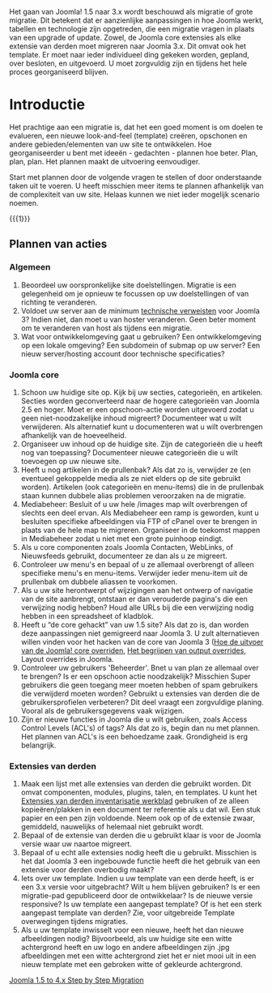 <!-- Filename: Planning_Migration_-_Joomla_1.5_to_4 / Display title: Het plannen van een migratie - Joomla 1.5 naar 3 -->

Het gaan van Joomla! 1.5 naar 3.x wordt beschouwd als migratie of grote
migratie. Dit betekent dat er aanzienlijke aanpassingen in hoe Joomla
werkt, tabellen en technologie zijn opgetreden, die een migratie vragen
in plaats van een upgrade of update. Zowel, de Joomla core extensies als
elke extensie van derden moet migreren naar Joomla 3.x. Dit omvat ook
het template. Er moet naar ieder individueel ding gekeken worden,
gepland, over besloten, en uitgevoerd. U moet zorgvuldig zijn en tijdens
het hele proces georganiseerd blijven.

# Introductie

Het prachtige aan een migratie is, dat het een goed moment is om doelen
te evalueren, een nieuwe look-and-feel (template) creëren, opschonen en
andere gebieden/elementen van uw site te ontwikkelen. Hoe
georganiseerder u bent met ideeën - gedachten - plannen hoe beter. Plan,
plan, plan. Het plannen maakt de uitvoering eenvoudiger.

Start met plannen door de volgende vragen te stellen of door
onderstaande taken uit te voeren. U heeft misschien meer items te
plannen afhankelijk van de complexiteit van uw site. Helaas kunnen we
niet ieder mogelijk scenario noemen.

{{{1}}}

## Plannen van acties

### Algemeen

1.  Beoordeel uw oorspronkelijke site doelstellingen. Migratie is een
    gelegenheid om je opnieuw te focussen op uw doelstellingen of van
    richting te veranderen.
2.  Voldoet uw server aan de minimum
    <a href="http://www.joomla.org/about-joomla/technical-requirements.html"
    class="external text" target="_blank"
    rel="noreferrer noopener">technische verweisten</a> voor Joomla 3?
    Indien niet, dan moet u van hoster veranderen. Geen beter moment om
    te veranderen van host als tijdens een migratie.
3.  Wat voor ontwikkelomgeving gaat u gebruiken? Een ontwikkelomgeving
    op een lokale omgeving? Een subdomein of submap op uw server? Een
    nieuw server/hosting account door technische specificaties?

### Joomla core

1.  Schoon uw huidige site op. Kijk bij uw secties, categorieën, en
    artikelen. Secties worden geconverteerd naar de hogere categorieën
    van Joomla 2.5 en hoger. Moet er een opschoon-actie worden
    uitgevoerd zodat u geen niet-noodzakelijke inhoud migreert?
    Documenteer wat u wilt verwijderen. Als alternatief kunt u
    documenteren wat u wilt overbrengen afhankelijk van de hoeveelheid.
2.  Organiseer uw inhoud op de huidige site. Zijn de categorieën die u
    heeft nog van toepassing? Documenteer nieuwe categorieën die u wilt
    toevoegen op uw nieuwe site.
3.  Heeft u nog artikelen in de prullenbak? Als dat zo is, verwijder ze
    (en eventueel gekoppelde media als ze niet elders op de site
    gebruikt worden). Artikelen (ook categorieën en menu-items) die in
    de prullenbak staan kunnen dubbele alias problemen veroorzaken na de
    migratie.
4.  Mediabeheer: Besluit of u uw hele /images map wilt overbrengen of
    slechts een deel ervan. Als Mediabeheer een ramp is geworden, kunt u
    besluiten specifieke afbeeldingen via FTP of cPanel over te brengen
    in plaats van de hele map te migreren. Organiseer in de toekomst
    mappen in Mediabeheer zodat u niet met een grote puinhoop eindigt.
5.  Als u core componenten zoals Joomla Contacten, WebLinks, of
    Nieuwsfeeds gebruikt, documenteer ze dan als u ze migreert.
6.  Controleer uw menu's en bepaal of u ze allemaal overbrengt of alleen
    specifieke menu's en menu-items. Verwijder ieder menu-item uit de
    prullenbak om dubbele aliassen te voorkomen.
7.  Als u uw site herontwerpt of wijzigingen aan het ontwerp of
    navigatie van de site aanbrengt, ontstaan er dan verouderde pagina's
    die een verwijzing nodig hebben? Houd alle URLs bij die een
    verwijzing nodig hebben in een spreadsheet of kladblok.
1.  Heeft u “de core gehackt” van uw 1.5 site? Als dat zo is, dan worden
    deze aanpassingen niet gemigreerd naar Joomla 3. U zult
    alternatieven willen vinden voor het hacken van de core van Joomla 3
    (<a
    href="https://docs.joomla.org/How_to_override_the_output_from_the_Joomla!_core"
    class="new"
    title="Special:MyLanguage/How to override the output from the Joomla! core (page does not exist)">Hoe
    de uitvoer van de Joomla! core overriden</a>, [Het begrijpen van
    output
    overrides](https://docs.joomla.org/Understanding_Output_Overrides "Special:MyLanguage/Understanding Output Overrides"),
     Layout overrides in
    Joomla.
2.  Controleer uw gebruikers 'Beheerder'. Bnet u van plan ze allemaal
    over te brengen? Is er een opschoon actie noodzakelijk? Misschien
    Super gebruikers die geen toegang meer moeten hebben of spam
    gebruikers die verwijderd moeten worden? Gebruikt u extensies van
    derden die de gebruikersprofielen verbeteren? Dit deel vraagt een
    zorgvuldige planing. Vooral als de gebruikersgegevens vaak wijzigen.
3.  Zijn er nieuwe functies in Joomla die u wilt gebruiken, zoals Access
    Control Levels (ACL's) of tags? Als dat zo is, begin dan nu met
    plannen. Het plannen van ACL's is een behoedzame zaak. Grondigheid
    is erg belangrijk.

### Extensies van derden

1.  Maak een lijst met alle extensies van derden die gebruikt worden.
    Dit omvat componenten, modules, plugins, talen, en templates. U kunt
    het <a
    href="https://docs.joomla.org/images/5/59/Third-Party_Extension_Inventory_Worksheet.pdf"
    class="external text" target="_blank"
    rel="noreferrer noopener">Extensies van derden inventarisatie
    werkblad</a> gebruiken of ze alleen kopieëren/plakken in een
    document ter referentie als u dat wil. Een stuk papier en een pen
    zijn voldoende. Neem ook op of de extensie zwaar, gemiddeld,
    nauwelijks of helemaal niet gebruikt wordt.
1.  Bepaal of de extensie van derden die u gebruikt klaar is voor de
    Joomla versie waar uw naartoe migreert.
2.  Bepaal of u echt alle extensies nodig heeft die u gebruikt.
    Misschien is het dat Joomla 3 een ingebouwde functie heeft die het
    gebruik van een extensie voor derden overbodig maakt?
3.  Iets over uw template. Indien u uw template van een derde heeft, is
    er een 3.x versie voor uitgebracht? Wilt u hem blijven gebruiken? Is
    er een migratie-pad gepubliceerd door de ontwikkelaar? Is de nieuwe
    versie responsive? Is uw template een aangepast template? Of is het
    een sterk aangepast template van derden? Zie, voor uitgebreide
     Template overwegingen tijdens
    migraties.
1.  Als u uw template inwisselt voor een nieuwe, heeft het dan nieuwe
    afbeeldingen nodig? Bijvoorbeeld, als uw huidige site een witte
    achtergrond heeft en uw logo en andere afbeeldingen zijn .jpg
    afbeeldingen met een witte achtergrond ziet het er niet mooi uit in
    een nieuw template met een gebroken witte of gekleurde achtergrond.

<a
href="https://docs.joomla.org/Joomla_1.5_to_4.x_Step_by_Step_Migration"
id="content-button" class="button expand">Joomla 1.5 to 4.x Step by Step
Migration</a>
